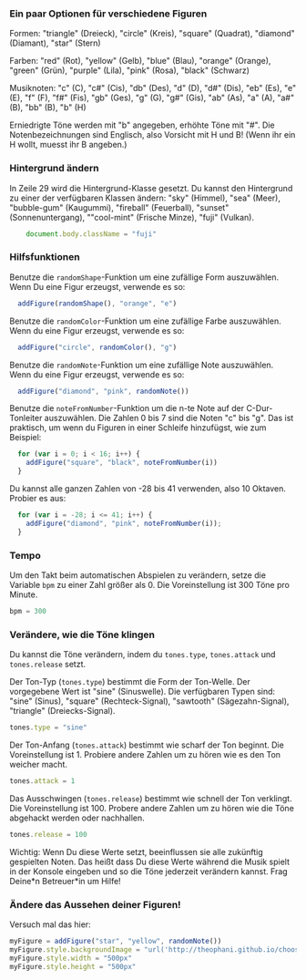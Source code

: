### Ein paar Optionen für verschiedene Figuren

Formen: "triangle" (Dreieck), "circle" (Kreis), "square" (Quadrat), "diamond" (Diamant), "star" (Stern)

Farben: "red" (Rot), "yellow" (Gelb), "blue" (Blau), "orange" (Orange), "green" (Grün), "purple" (Lila), "pink" (Rosa), "black" (Schwarz)

Musiknoten:  "c" (C), "c#" (Cis), "db" (Des), "d" (D), "d#" (Dis), "eb" (Es), "e" (E), "f" (F), "f#" (Fis), "gb" (Ges), "g" (G), "g#" (Gis), "ab" (As), "a" (A), "a#" (B), "bb" (B), "b" (H)

Erniedrigte Töne werden mit "b" angegeben, erhöhte Töne mit "#". Die Notenbezeichnungen sind Englisch, also Vorsicht mit H und B! (Wenn ihr ein H wollt, muesst ihr B angeben.)

### Hintergrund ändern

In Zeile 29 wird die Hintergrund-Klasse gesetzt. Du kannst den Hintergrund zu einer der verfügbaren Klassen ändern: "sky" (Himmel), "sea" (Meer), "bubble-gum" (Kaugummi), "fireball" (Feuerball), "sunset" (Sonnenuntergang), ""cool-mint" (Frische Minze), "fuji" (Vulkan).

```javascript
    document.body.className = "fuji"
```

### Hilfsfunktionen

Benutze die `randomShape`-Funktion um eine zufällige Form auszuwählen. Wenn Du eine Figur erzeugst, verwende es so:

```javascript
  addFigure(randomShape(), "orange", "e")
```

Benutze die `randomColor`-Funktion um eine zufällige Farbe auszuwählen. Wenn du eine Figur erzeugst, verwende es so:

```javascript
  addFigure("circle", randomColor(), "g")
```

Benutze die `randomNote`-Funktion um eine zufällige Note auszuwählen. Wenn du eine Figur erzeugst, verwende es so:

```javascript
  addFigure("diamond", "pink", randomNote())
```

Benutze die `noteFromNumber`-Funktion um die n-te Note auf der C-Dur-Tonleiter auszuwählen. Die Zahlen 0 bis 7 sind die Noten "c" bis "g". Das ist praktisch, um wenn du Figuren in einer Schleife hinzufügst, wie zum Beispiel:

```javascript
  for (var i = 0; i < 16; i++) {
    addFigure("square", "black", noteFromNumber(i))
  }
```

Du kannst alle ganzen Zahlen von -28 bis 41 verwenden, also 10 Oktaven. Probier es aus:

```javascript
  for (var i = -28; i <= 41; i++) {
    addFigure("diamond", "pink", noteFromNumber(i));
  }
```

### Tempo

Um den Takt beim automatischen Abspielen zu verändern, setze die Variable `bpm` zu einer Zahl größer als 0. Die Voreinstellung ist 300 Töne pro Minute.

```javascript
bpm = 300
```

### Verändere, wie die Töne klingen

Du kannst die Töne verändern, indem du `tones.type`, `tones.attack` und `tones.release` setzt.

Der Ton-Typ (`tones.type`) bestimmt die Form der Ton-Welle. Der vorgegebene Wert ist "sine" (Sinuswelle). Die verfügbaren Typen sind: "sine" (Sinus), "square" (Rechteck-Signal), "sawtooth" (Sägezahn-Signal), "triangle" (Dreiecks-Signal).

```javascript
tones.type = "sine"
```

Der Ton-Anfang (`tones.attack`) bestimmt wie scharf der Ton beginnt. Die Voreinstellung ist 1. Probiere andere Zahlen um zu hören wie es den Ton weicher macht.

```javascript
tones.attack = 1
```

Das Ausschwingen (`tones.release`) bestimmt wie schnell der Ton verklingt. Die Voreinstellung ist 100. Probere andere Zahlen um zu hören wie die Töne abgehackt werden oder nachhallen.

```javascript
tones.release = 100
```

Wichtig: Wenn Du diese Werte setzt, beeinflussen sie alle zukünftig gespielten Noten. Das heißt dass Du diese Werte während die Musik spielt in der Konsole eingeben und so die Töne jederzeit verändern kannst. Frag Deine\*n Betreuer\*in um Hilfe!

### Ändere das Aussehen deiner Figuren!

Versuch mal das hier:

```javascript
myFigure = addFigure("star", "yellow", randomNote())
myFigure.style.backgroundImage = "url('http://theophani.github.io/choose-your-own-instrument/swiss-cheese.jpg')"
myFigure.style.width = "500px"
myFigure.style.height = "500px"
```
